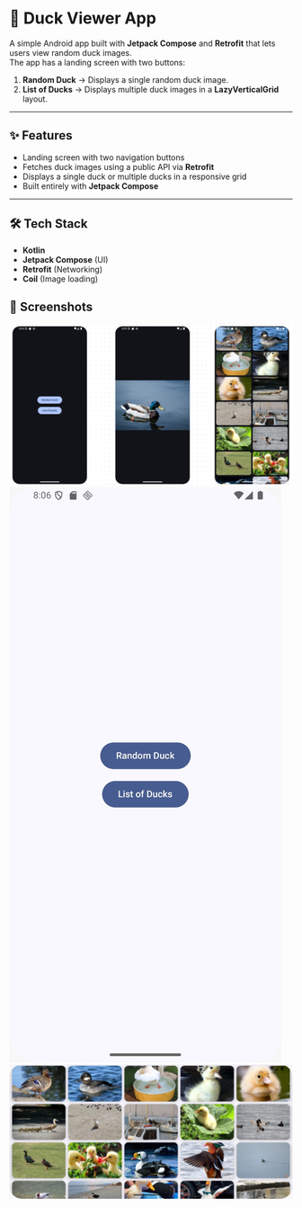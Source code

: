 # 🦆 Duck Viewer App

A simple Android app built with **Jetpack Compose** and **Retrofit** that lets users view random duck images.  
The app has a landing screen with two buttons:

1. **Random Duck** → Displays a single random duck image.  
2. **List of Ducks** → Displays multiple duck images in a **LazyVerticalGrid** layout.

---

## ✨ Features
- Landing screen with two navigation buttons  
- Fetches duck images using a public API via **Retrofit**  
- Displays a single duck or multiple ducks in a responsive grid  
- Built entirely with **Jetpack Compose**  

---

## 🛠️ Tech Stack
- **Kotlin**  
- **Jetpack Compose** (UI)  
- **Retrofit** (Networking)  
- **Coil** (Image loading)

## 📱 Screenshots
![](https://github.com/Felix-Red/DuckProject/blob/master/darkModeScreenshot.png)
![](https://github.com/Felix-Red/DuckProject/blob/master/homeScreenLightMode.jpg)
![](https://github.com/Felix-Red/DuckProject/blob/master/landScapeListOfDucks.jpg)


